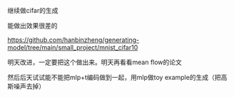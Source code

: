 继续做cifar的生成

能做出效果很差的

https://github.com/hanbinzheng/generating-model/tree/main/small_project/mnist_cifar10

明天改进，一定要把这个做出来。明天再看看mean flow的论文

然后后天试试能不能把mlp+t编码做到一起，用mlp做toy example的生成（把高斯噪声去掉）
